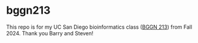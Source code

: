 # bggn213

This repo is for my UC San Diego bioinformatics class ([BGGN 213](https://bioboot.github.io/bggn213_F24/)) from Fall 2024.
Thank you Barry and Steven!